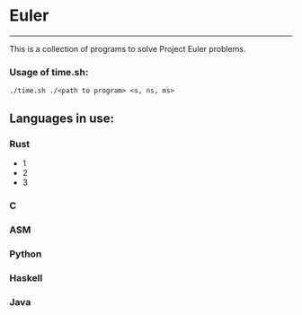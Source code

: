 # Euler
--- 

This is a collection of programs to solve Project Euler problems.

### Usage of time.sh: 
    ./time.sh ./<path to program> <s, ns, ms> 

## Languages in use: 

### Rust
  * 1
  * 2
  * 3

### C
### ASM
### Python 
### Haskell
### Java 
